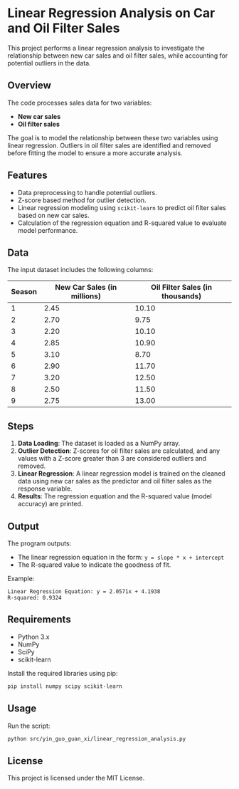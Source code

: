 # Linear Regression Analysis on Car and Oil Filter Sales

This project performs a linear regression analysis to investigate the relationship between new car sales and oil filter sales, while accounting for potential outliers in the data.

## Overview

The code processes sales data for two variables:
- **New car sales**
- **Oil filter sales**

The goal is to model the relationship between these two variables using linear regression. Outliers in oil filter sales are identified and removed before fitting the model to ensure a more accurate analysis.

## Features

- Data preprocessing to handle potential outliers.
- Z-score based method for outlier detection.
- Linear regression modeling using `scikit-learn` to predict oil filter sales based on new car sales.
- Calculation of the regression equation and R-squared value to evaluate model performance.

## Data

The input dataset includes the following columns:

| Season | New Car Sales (in millions) | Oil Filter Sales (in thousands) |
|--------|-----------------------------|---------------------------------|
| 1      | 2.45                        | 10.10                           |
| 2      | 2.70                        | 9.75                            |
| 3      | 2.20                        | 10.10                           |
| 4      | 2.85                        | 10.90                           |
| 5      | 3.10                        | 8.70                            |
| 6      | 2.90                        | 11.70                           |
| 7      | 3.20                        | 12.50                           |
| 8      | 2.50                        | 11.50                           |
| 9      | 2.75                        | 13.00                           |

## Steps

1. **Data Loading**: The dataset is loaded as a NumPy array.
2. **Outlier Detection**: Z-scores for oil filter sales are calculated, and any values with a Z-score greater than 3 are considered outliers and removed.
3. **Linear Regression**: A linear regression model is trained on the cleaned data using new car sales as the predictor and oil filter sales as the response variable.
4. **Results**: The regression equation and the R-squared value (model accuracy) are printed.

## Output

The program outputs:
- The linear regression equation in the form: `y = slope * x + intercept`
- The R-squared value to indicate the goodness of fit.

Example:
```
Linear Regression Equation: y = 2.0571x + 4.1938
R-squared: 0.9324
```

## Requirements

- Python 3.x
- NumPy
- SciPy
- scikit-learn

Install the required libraries using pip:
```bash
pip install numpy scipy scikit-learn
```

## Usage

Run the script:
```bash
python src/yin_guo_guan_xi/linear_regression_analysis.py
```

## License

This project is licensed under the MIT License.